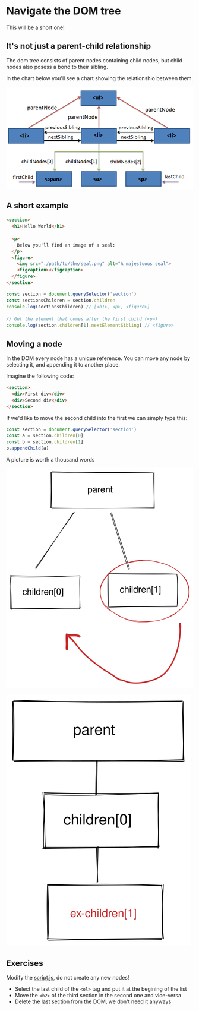 # Navigate the DOM tree

This will be a short one!

## It's not just a parent-child relationship

The dom tree consists of parent nodes containing child nodes, but child nodes also posess a bond to their sibling.

In the chart below you'll see a chart showing the relationshio between them.

![Navigation in the DOM tree](../0.Resources/navigation.png)

## A short example

```html
<section>
  <h1>Hello World</h1>

  <p>
    Below you'll find an image of a seal:
  </p>
  <figure>
    <img src="./path/to/the/seal.png" alt="A majestuous seal">
    <figcaption></figcaption>
  </figure>
</section>
```

```javascript
const section = document.querySelector('section')
const sectionsChildren = section.children
console.log(sectionsChildren) // [<h1>, <p>, <figure>]

// Get the element that comes after the first child (<p>)
console.log(section.children[1].nextElementSibling) // <figure>
```

## Moving a node

In the DOM every node has a unique reference. You can move any node by selecting it, and appending it to another place.

Imagine the following code:

```html
<section>
  <div>First div</div>
  <div>Second div</div>
</section>
```

If we'd like to move the second child into the first we can simply type this:

```javascript
const section = document.querySelector('section')
const a = section.children[0]
const b = section.children[1]
b.appendChild(a)
```

A picture is worth a thousand words

![Moving children](../0.Resources/moving-child1.svg)

![Moving children](../0.Resources/moving-child2.svg)

## Exercises

Modify the [script.js](./script.js), do not create any new nodes!

- Select the last child of the `<ol>` tag and put it at the begining of the list
- Move the `<h2>` of the third section in the second one and vice-versa
- Delete the last section from the DOM, we don't need it anyways
